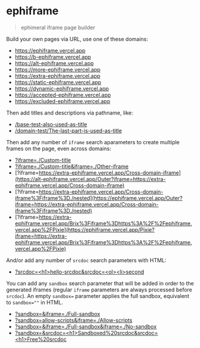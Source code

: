 # ephiframe

> ephimeral iframe page builder

Build your own pages via URL, use one of these domains:

- https://ephiframe.vercel.app
- https://b-ephiframe.vercel.app
- https://alt-ephiframe.vercel.app
- https://more-ephiframe.vercel.app
- https://extra-ephiframe.vercel.app
- https://static-ephiframe.vercel.app
- https://dynamic-ephiframe.vercel.app
- https://accepted-ephiframe.vercel.app
- https://excluded-ephiframe.vercel.app

Then add titles and descriptions via pathname, like:

- [/base-test-also-used-as-title](https://ephiframe.vercel.app/base-test-also-used-as-title)
- [/domain-test/The-last-part-is-used-as-title](https://more-ephiframe.vercel.app/domain-test/The-last-part-is-used-as-title)

Then add any number of `iframe` search aparameters to create multiple frames on the page, even across domains:

- [?iframe=./Custom-title](https://more-ephiframe.vercel.app/Outer?iframe=./Custom-title)
- [?iframe=./Custom-title&iframe=./Other-iframe](https://extra-ephiframe.vercel.app/Outer?iframe=./Custom-title&iframe=./Other-iframe)
- [?iframe=https://extra-ephiframe.vercel.app/Cross-domain-iframe](https://alt-ephiframe.vercel.app/Outer?iframe=https://extra-ephiframe.vercel.app/Cross-domain-iframe)
- [?iframe=https://extra-ephiframe.vercel.app/Cross-domain-iframe%3Fiframe%3D./nested](https://ephiframe.vercel.app/Outer?iframe=https://extra-ephiframe.vercel.app/Cross-domain-iframe%3Fiframe%3D./nested)
- [?iframe=https://extra-ephiframe.vercel.app/Brix%3Fiframe%3Dhttps%3A%2F%2Fephiframe.vercel.app%2FPixie](https://ephiframe.vercel.app/Pixie?iframe=https://extra-ephiframe.vercel.app/Brix%3Fiframe%3Dhttps%3A%2F%2Fephiframe.vercel.app%2FPixie)

And/or add any number of `srcdoc` search parameters with HTML:

- [?srcdoc=&lt;h1&gt;hello-srcdoc&srcdoc=&lt;ol&gt;&lt;li&gt;second](https://ephiframe.vercel.app/?srcdoc=%3Ch1%3Ehello-srcdoc&srcdoc=%3Col%3E%3Cli%3Esecond)

You can add any `sandbox` search parameter that will be added in order to the generated iframes (regular `iframe` parameters are always processed before `srcdoc`). An empty `sandbox=` parameter applies the full sandbox, equivalent to `sandbox=""` in HTML.

- [?sandbox=&iframe=./Full-sandbox](https://ephiframe.vercel.app/Outer?sandbox=&iframe=./Full-sandbox)
- [?sandbox=allow-scripts&iframe=./Allow-scripts](https://extra-ephiframe.vercel.app/Outer?sandbox=allow-scripts&iframe=./Allow-scripts)
- [?sandbox=&iframe=./Full-sandbox&iframe=./No-sandbox](https://more-ephiframe.vercel.app/Outer?sandbox=&iframe=./Full-sandbox&iframe=./No-sandbox)
- [?sandbox=&srcdoc=&lt;h1&gt;Sandboxed%20srcdoc&srcdoc=&lt;h1&gt;Free%20srcdoc](https://ephiframe.vercel.app/?sandbox=&srcdoc=%3Ch1%3ESandboxed%20srcdoc&srcdoc=%3Ch1%3EFree%20srcdoc)
